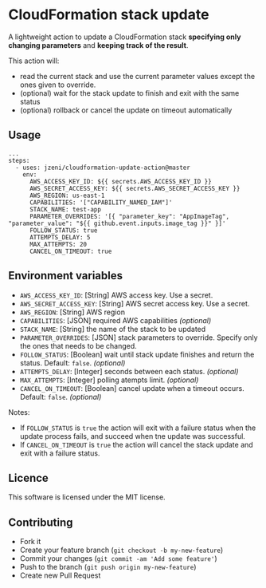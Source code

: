 # CloudFormation stack update

A lightweight action to update a CloudFormation stack **specifying only changing parameters** and **keeping track of the result**.

This action will:
- read the current stack and use the current parameter values except the ones given to override.
- (optional) wait for the stack update to finish and exit with the same status
- (optional) rollback or cancel the update on timeout automatically

## Usage

```
...
steps:
  - uses: jzeni/cloudformation-update-action@master
    env:
      AWS_ACCESS_KEY_ID: ${{ secrets.AWS_ACCESS_KEY_ID }}
      AWS_SECRET_ACCESS_KEY: ${{ secrets.AWS_SECRET_ACCESS_KEY }}
      AWS_REGION: us-east-1
      CAPABILITIES: '["CAPABILITY_NAMED_IAM"]'
      STACK_NAME: test-app
      PARAMETER_OVERRIDES: '[{ "parameter_key": "AppImageTag", "parameter_value": "${{ github.event.inputs.image_tag }}" }]'
      FOLLOW_STATUS: true
      ATTEMPTS_DELAY: 5
      MAX_ATTEMPTS: 20
      CANCEL_ON_TIMEOUT: true
```

## Environment variables

- `AWS_ACCESS_KEY_ID`: [String] AWS access key. Use a secret.
- `AWS_SECRET_ACCESS_KEY`: [String] AWS secret access key. Use a secret.
- `AWS_REGION`: [String] AWS region
- `CAPABILITIES`: [JSON] required AWS capabilities _(optional)_
- `STACK_NAME`: [String] the name of the stack to be updated
- `PARAMETER_OVERRIDES`: [JSON] stack parameters to override. Specify only the ones that needs to be changed.
- `FOLLOW_STATUS`: [Boolean] wait until stack update finishes and return the status. Default: `false`. _(optional)_
- `ATTEMPTS_DELAY`: [Integer] seconds between each status. _(optional)_
- `MAX_ATTEMPTS`: [Integer] polling atempts limit. _(optional)_
- `CANCEL_ON_TIMEOUT`: [Boolean] cancel update when a timeout occurs. Default: `false`. _(optional)_

Notes:
- If `FOLLOW_STATUS` is `true` the action will exit with a failure status when the update process fails, and succeed when tne update was successful.
- If `CANCEL_ON_TIMEOUT` is `true` the action will cancel the stack update and exit with a failure status.

## Licence

This software is licensed under the MIT license.

## Contributing

- Fork it
- Create your feature branch (`git checkout -b my-new-feature`)
- Commit your changes (`git commit -am 'Add some feature'`)
- Push to the branch (`git push origin my-new-feature`)
- Create new Pull Request
